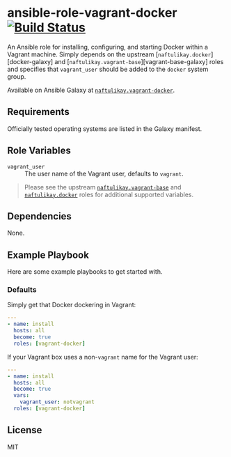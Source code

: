 # ansible-role-vagrant-docker [![Build Status][svg:travis]][travis]

An Ansible role for installing, configuring, and starting Docker within a Vagrant machine. Simply depends on the
upstream [`naftulikay.docker`][docker-galaxy] and [`naftulikay.vagrant-base`][vagrant-base-galaxy] roles and
specifies that `vagrant_user` should be added to the `docker` system group.

Available on Ansible Galaxy at [`naftulikay.vagrant-docker`][galaxy].

## Requirements

Officially tested operating systems are listed in the Galaxy manifest.

## Role Variables

<dl>
  <dt><code>vagrant_user</code></dt>
  <dd>The user name of the Vagrant user, defaults to <code>vagrant</code>.</dd>
<dl>

> Please see the upstream [`naftulikay.vagrant-base`][vagrant-base] and [`naftulikay.docker`][docker] roles for
additional supported variables.

## Dependencies

None.

## Example Playbook

Here are some example playbooks to get started with.

### Defaults

Simply get that Docker dockering in Vagrant:

```yaml
---
- name: install
  hosts: all
  become: true
  roles: [vagrant-docker]
```

If your Vagrant box uses a non-`vagrant` name for the Vagrant user:

```yaml
---
- name: install
  hosts: all
  become: true
  vars:
    vagrant_user: notvagrant
  roles: [vagrant-docker]
```

## License

MIT


 [svg:travis]: https://travis-ci.org/naftulikay/ansible-role-vagrant-docker.svg?branch=master
 [travis]: https://travis-ci.org/naftulikay/ansible-role-vagrant-docker
 [galaxy]: https://galaxy.ansible.com/naftulikay/vagrant-docker/
 [vagrant-base]: https://galaxy.ansible.com/naftulikay/vagrant-base/
 [docker]: https://galaxy.ansible.com/naftulikay/docker/
